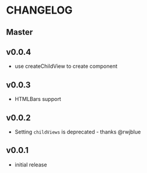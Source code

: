# CHANGELOG

## Master

## v0.0.4

* use createChildView to create component

## v0.0.3

* HTMLBars support

## v0.0.2

* Setting `childViews` is deprecated - thanks @rwjblue

## v0.0.1

* initial release